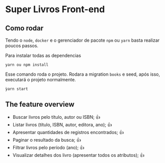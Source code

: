 # Super Livros Front-end

## Como rodar

Tendo o `node`, `docker` e o gerenciador de pacote `npm` ou `yarn` basta realizar poucos passos.

Para instalar todas as dependencias

```
yarn ou npm install
```

Esse comando roda o projeto. Rodara a migration `books` e seed, após isso, executará o projeto normalmente.

```
ỳarn start
```

## The feature overview

- Buscar livros pelo título, autor ou ISBN; 👍
- Listar livros (título, ISBN, autor, editora, ano); 👍
- Apresentar quantidades de registros encontrados; 👍
- Paginar o resultado da busca; 👍
- Filtrar livros pelo período (ano); 👍
- Visualizar detalhes dos livro (apresentar todos os atributos); 👍
